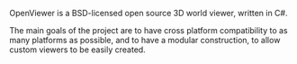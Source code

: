 OpenViewer is a BSD-licensed open source 3D world viewer, written in C#.

The main goals of the project are to have cross platform compatibility to as many platforms as possible, and to have a modular construction, to allow custom viewers to be easily created.